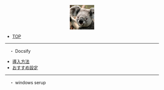 <div style="display: flex; justify-content: center;"><img src="logo.webp" width="80px" /></div>

* [TOP](/ "mosunset") <!-- README.md -->

<hr>

<span style="margin-left:15px;">・ Docsify</span>

* [導入方法](/docsify/getting-started.md "導入方法 | mosunset")
* [おすすめ設定](/docsify/recommended-settings.md "おすすめ設定 | mosunset")

<hr>

<span style="margin-left:15px;">・ windows serup</span>
